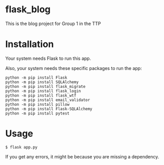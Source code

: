 # flask_blog
This is the blog project for Group 1 in the TTP


# Installation
Your system needs Flask to run this app.

Also, your system needs these specific packages to run the app:
```
python -m pip install Flask
python -m pip install SQLAlchemy
python -m pip install flask_migrate
python -m pip install flask_login
python -m pip install flask_wtf
python -m pip install email_validator
python -m pip install pillow
python -m pip install Flask-SQLAlchemy
python -m pip install pytest
```

# Usage
```
$ flask app.py
```
If you get any errors, it might be because you are missing a dependency.
